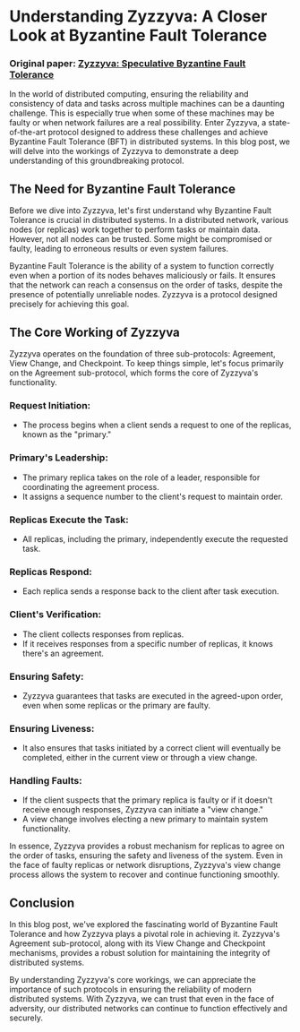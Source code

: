 # Understanding Zyzzyva: A Closer Look at Byzantine Fault Tolerance

### Original paper: [Zyzzyva: Speculative Byzantine Fault Tolerance](https://www.cs.utexas.edu/users/dahlin/papers/Zyzzyva-CACM.pdf)

In the world of distributed computing, ensuring the reliability and consistency of data and tasks across multiple machines can be a daunting challenge. This is especially true when some of these machines may be faulty or when network failures are a real possibility. Enter Zyzzyva, a state-of-the-art protocol designed to address these challenges and achieve Byzantine Fault Tolerance (BFT) in distributed systems. In this blog post, we will delve into the workings of Zyzzyva to demonstrate a deep understanding of this groundbreaking protocol.

## The Need for Byzantine Fault Tolerance

Before we dive into Zyzzyva, let's first understand why Byzantine Fault Tolerance is crucial in distributed systems. In a distributed network, various nodes (or replicas) work together to perform tasks or maintain data. However, not all nodes can be trusted. Some might be compromised or faulty, leading to erroneous results or even system failures.

Byzantine Fault Tolerance is the ability of a system to function correctly even when a portion of its nodes behaves maliciously or fails. It ensures that the network can reach a consensus on the order of tasks, despite the presence of potentially unreliable nodes. Zyzzyva is a protocol designed precisely for achieving this goal.

## The Core Working of Zyzzyva

Zyzzyva operates on the foundation of three sub-protocols: Agreement, View Change, and Checkpoint. To keep things simple, let's focus primarily on the Agreement sub-protocol, which forms the core of Zyzzyva's functionality.

### Request Initiation:

- The process begins when a client sends a request to one of the replicas, known as the "primary."

### Primary's Leadership:

- The primary replica takes on the role of a leader, responsible for coordinating the agreement process.
- It assigns a sequence number to the client's request to maintain order.

### Replicas Execute the Task:

- All replicas, including the primary, independently execute the requested task.

### Replicas Respond:

- Each replica sends a response back to the client after task execution.

### Client's Verification:

- The client collects responses from replicas.
- If it receives responses from a specific number of replicas, it knows there's an agreement.

### Ensuring Safety:

- Zyzzyva guarantees that tasks are executed in the agreed-upon order, even when some replicas or the primary are faulty.

### Ensuring Liveness:

- It also ensures that tasks initiated by a correct client will eventually be completed, either in the current view or through a view change.

### Handling Faults:

- If the client suspects that the primary replica is faulty or if it doesn't receive enough responses, Zyzzyva can initiate a "view change."
- A view change involves electing a new primary to maintain system functionality.

In essence, Zyzzyva provides a robust mechanism for replicas to agree on the order of tasks, ensuring the safety and liveness of the system. Even in the face of faulty replicas or network disruptions, Zyzzyva's view change process allows the system to recover and continue functioning smoothly.

## Conclusion

In this blog post, we've explored the fascinating world of Byzantine Fault Tolerance and how Zyzzyva plays a pivotal role in achieving it. Zyzzyva's Agreement sub-protocol, along with its View Change and Checkpoint mechanisms, provides a robust solution for maintaining the integrity of distributed systems.

By understanding Zyzzyva's core workings, we can appreciate the importance of such protocols in ensuring the reliability of modern distributed systems. With Zyzzyva, we can trust that even in the face of adversity, our distributed networks can continue to function effectively and securely.
